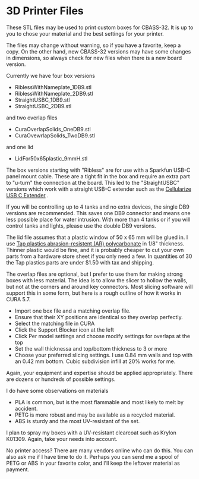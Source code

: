 # 3D Printer Files

These STL files may be used to print custom boxes for CBASS-32.  It is up to you
to chose your material and the best settings for your printer.

The files may change without warning, so if you have a favorite, keep a copy.  On
the other hand, new CBASS-32 versions may have some changes in dimensions, so always
check for new files when there is a new board version.

Currently we have four box versions
- RiblessWithNameplate_1DB9.stl
- RiblessWithNameplate_2DB9.stl
- StraightUSBC_1DB9.stl
- StraightUSBC_2DB9.stl

and two overlap files
- CuraOverlapSolids_OneDB9.stl
- CuraOvewrlapSolids_TwoDB9.stl

and one lid
- LidFor50x65plastic_9mmH.stl

The box versions starting with "Ribless" are for use with a Sparkfun USB-C panel mount
cable.  These are a tight fit in the box and require an extra part to "u-turn" the connection
at the board.  This led to the "StraightUSBC" versions which work with a straight USB-C
extender such as the [Cellularize USB C Extender](https://www.amazon.com/gp/product/B07MBWH7QG) .

If you will be controlling up to 4 tanks and no extra devices, the single DB9 versions are
recommended.  This saves one DB9 connector and means one less possible place for water intrusion.
With more than 4 tanks or if you will control tanks and lights, please use the double DB9 versions.

The lid file assumes that a plastic window of 50 x 65 mm will be glued in.  I use [Tap plastics
abrasion-resistent (AR) polycarbonate](https://www.tapplastics.com/product/plastics/cut_to_size_plastic/polycarbonate_sheets_ar/517) in 1/8" thickness.  Thinner plastic would be fine, and it
is probably cheaper to cut your own parts from a hardware store sheet if you only need a few.  In
quantities of 30 the Tap plastics parts are under $1.50 with tax and shipping.

The overlap files are optional, but I prefer to use them for making strong boxes with less material.
The idea is to allow the slicer to hollow the walls, but not at the corners and around key connectors.
Most slicing software will support this in some form, but here is a rough outline of how it works in
CURA 5.7.
- Import one box file and a matching overlap file.
- Ensure that their XY positions are identical so they overlap perfectly.
- Select the matching file in CURA
- Click the Support Blocker icon at the left
- Click Per model settings and choose modify settings for overlaps at the top
- Set the wall thicknessa and top/bottom thickness to 3 or more
- Choose your preferred slicing settings.  I use 0.84 mm walls and top with an 0.42 mm bottom.  Cubic subdivision infill at 20% works for me.

Again, your equipment and expertise should be applied appropriately.  There are dozens or hundreds
of possible settings.

I do have some observations on materials
- PLA is common, but is the most flammable and most likely to melt by accident.
- PETG is more robust and may be available as a recycled material.
- ABS is sturdy and the most UV-resistant of the set.

I plan to spray my boxes with a UV-resistant clearcoat such as Krylon K01309.  Again, take your needs into account.

No printer access?  There are many vendors online who can do this.  You can also ask me if I have time to do it.  Perhaps you can send me a spool of PETG or ABS in your favorite color, and I'll keep the leftover material as payment.
